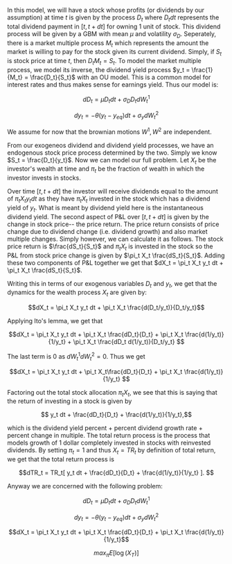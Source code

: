 In this model, we will have a stock whose profits (or dividends by our assumption) at time $t$ is given by the process $D_t$ where $D_tdt$ represents the total dividend payment in $[t,t+dt]$ for owning $1$ unit of stock. This dividend process will be given by a GBM with mean $\mu$ and volatility $\sigma_D$. Seperately, there is a market multiple process $M_t$ which represents the amount the market is willing to pay for the stock given its current dividend. Simply, if $S_t$ is stock price at time $t$, then $D_t M_t = S_t$. To model the market multiple process, we model its inverse, the dividend yield process $y_t = \frac{1}{M_t} = \frac{D_t}{S_t}$ with an OU model. This is a common model for interest rates and thus makes sense for earnings yield. Thus our model is:

$$dD_t = \mu D_t dt + \sigma_D D_t dW^1_t$$

$$dy_t = -\theta(y_t-y_{eq})dt + \sigma_y dW^2_t$$

We assume for now that the brownian motions $W^1,W^2$ are independent.

From our exogeneos dividend and dividend yield processes, we have an endogenous stock price process determined by the two. Simply we know $S_t = \frac{D_t}{y_t}$. Now we can model our full problem. Let $X_t$ be the investor's wealth at time and $\pi_t$ be the fraction of wealth in which the investor invests in stocks. 

Over time $[t,t+dt]$ the investor will receive dividends equal to the amount of $\pi_t X_t y_t dt$ as they have $\pi_t X_t$ invested in the stock which has a dividend yield of $y_t$. What is meant by dividend yield here is the instantaneous dividend yield. The second aspect of P&L over $[t,t+dt]$ is given by the change in stock price-- the price return. The price return consists of price change due to dividend change (i.e. dividend growth) and also market multiple changes. Simply however, we can calculate it as follows. The stock price return is $\frac{dS_t}{S_t}$ and $\pi_t X_t$ is invested in the stock so the P&L from stock price change is given by $\pi_t X_t \frac{dS_t}{S_t}$. Adding these two components of P&L together we get that $dX_t = \pi_t X_t y_t dt + \pi_t X_t \frac{dS_t}{S_t}$.

Writing this in terms of our exogenous variables $D_t$ and $y_t$, we get that the dynamics for the wealth process $X_t$ are given by:

$$dX_t = \pi_t X_t y_t dt + \pi_t X_t \frac{d(D_t/y_t)}{D_t/y_t}$$

Applying Ito's lemma, we get that


$$dX_t = \pi_t X_t y_t dt + \pi_t X_t \frac{dD_t}{D_t} + \pi_t X_t \frac{d(1/y_t)}{1/y_t} + \pi_t X_t \frac{dD_t d(1/y_t)}{D_t/y_t} $$

The last term is $0$ as $dW^1_t dW^2_t = 0$. Thus we get 

$$dX_t = \pi_t X_t y_t dt + \pi_t X_t\frac{dD_t}{D_t} + \pi_t X_t \frac{d(1/y_t)}{1/y_t}  $$

Factoring out the total stock allocation $\pi_t X_t$, we see that this is saying that the return of investing in a stock is given by

$$ y_t dt +  \frac{dD_t}{D_t} + \frac{d(1/y_t)}{1/y_t},$$

which is the dividend yield percent + percent dividend growth rate + percent change in multiple. The total return process is the process that models growth of 1 dollar completely invested in stocks with reinvested dividends. By setting $\pi_t = 1$ and thus $X_t = TR_t$ by definition of total return, we get that the total return process is

$$dTR_t =  TR_t[ y_t dt +  \frac{dD_t}{D_t} +  \frac{d(1/y_t)}{1/y_t} ]. $$


Anyway we are concerned with the following problem:


$$dD_t  = \mu D_t dt + \sigma_D D_t dW^1_t $$

$$dy_t  = -\theta(y_t-y_{eq})dt + \sigma_y dW^2_t$$

$$dX_t  = \pi_t X_t y_t dt + \pi_t X_t \frac{dD_t}{D_t} + \pi_t X_t \frac{d(1/y_t)}{1/y_t}$$

$$max_{\pi} E[\log(X_T)]$$
